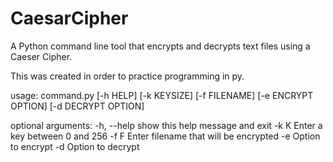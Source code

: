 # CaesarCipher
A Python command line tool that encrypts and decrypts text files using a Caeser Cipher. 

This was created in order to practice programming in py. 


usage: command.py [-h HELP] [-k KEYSIZE] [-f FILENAME] [-e ENCRYPT OPTION] [-d DECRYPT OPTION]

optional arguments:
  -h, --help  show this help message and exit
  -k K        Enter a key between 0 and 256
  -f F        Enter filename that will be encrypted
  -e          Option to encrypt
  -d          Option to decrypt
